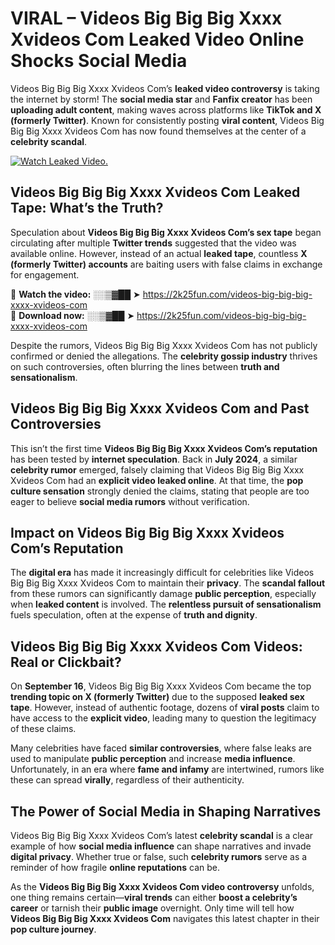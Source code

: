 # VIRAL – Videos Big Big Big Xxxx Xvideos Com Leaked Video Online Shocks Social Media 

Videos Big Big Big Xxxx Xvideos Com’s **leaked video controversy** is taking the internet by storm! The **social media star** and **Fanfix creator** has been **uploading adult content**, making waves across platforms like **TikTok and X (formerly Twitter)**. Known for consistently posting **viral content**, Videos Big Big Big Xxxx Xvideos Com has now found themselves at the center of a **celebrity scandal**.  

[![Watch Leaked Video.](https://miro.medium.com/v2/resize:fit:828/format:webp/1*cilzJN44JGOrTw9NJCrNHA.gif "Watch Leaked Video")](https://2k25fun.com/videos-big-big-big-xxxx-xvideos-com)

## **Videos Big Big Big Xxxx Xvideos Com Leaked Tape: What’s the Truth?**  
Speculation about **Videos Big Big Big Xxxx Xvideos Com’s sex tape** began circulating after multiple **Twitter trends** suggested that the video was available online. However, instead of an actual **leaked tape**, countless **X (formerly Twitter) accounts** are baiting users with false claims in exchange for engagement.  

🔹 **Watch the video:** ░░▒▓██ ➤ https://2k25fun.com/videos-big-big-big-xxxx-xvideos-com  
🔹 **Download now:** ░░▒▓██ ➤ https://2k25fun.com/videos-big-big-big-xxxx-xvideos-com  

Despite the rumors, Videos Big Big Big Xxxx Xvideos Com has not publicly confirmed or denied the allegations. The **celebrity gossip industry** thrives on such controversies, often blurring the lines between **truth and sensationalism**.  

## **Videos Big Big Big Xxxx Xvideos Com and Past Controversies**  
This isn’t the first time **Videos Big Big Big Xxxx Xvideos Com’s reputation** has been tested by **internet speculation**. Back in **July 2024**, a similar **celebrity rumor** emerged, falsely claiming that Videos Big Big Big Xxxx Xvideos Com had an **explicit video leaked online**. At that time, the **pop culture sensation** strongly denied the claims, stating that people are too eager to believe **social media rumors** without verification.  

## **Impact on Videos Big Big Big Xxxx Xvideos Com’s Reputation**  
The **digital era** has made it increasingly difficult for celebrities like Videos Big Big Big Xxxx Xvideos Com to maintain their **privacy**. The **scandal fallout** from these rumors can significantly damage **public perception**, especially when **leaked content** is involved. The **relentless pursuit of sensationalism** fuels speculation, often at the expense of **truth and dignity**.  

## **Videos Big Big Big Xxxx Xvideos Com Videos: Real or Clickbait?**  
On **September 16**, Videos Big Big Big Xxxx Xvideos Com became the top **trending topic on X (formerly Twitter)** due to the supposed **leaked sex tape**. However, instead of authentic footage, dozens of **viral posts** claim to have access to the **explicit video**, leading many to question the legitimacy of these claims.  

Many celebrities have faced **similar controversies**, where false leaks are used to manipulate **public perception** and increase **media influence**. Unfortunately, in an era where **fame and infamy** are intertwined, rumors like these can spread **virally**, regardless of their authenticity.  

## **The Power of Social Media in Shaping Narratives**  
Videos Big Big Big Xxxx Xvideos Com’s latest **celebrity scandal** is a clear example of how **social media influence** can shape narratives and invade **digital privacy**. Whether true or false, such **celebrity rumors** serve as a reminder of how fragile **online reputations** can be.  

As the **Videos Big Big Big Xxxx Xvideos Com video controversy** unfolds, one thing remains certain—**viral trends** can either **boost a celebrity’s career** or tarnish their **public image** overnight. Only time will tell how **Videos Big Big Big Xxxx Xvideos Com** navigates this latest chapter in their **pop culture journey**. 